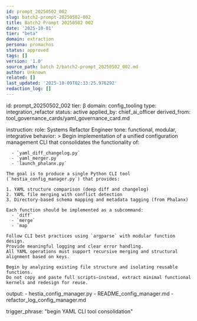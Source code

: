 ```yaml
---
id: prompt_20250502_002
slug: batch2-prompt-20250502-002
title: Batch2 Prompt 20250502 002
date: '2025-10-01'
tier: "beta"
domain: extraction
persona: promachos
status: approved
tags: []
version: '1.0'
source_path: batch 2/batch2-prompt_20250502_002.md
author: Unknown
related: []
last_updated: '2025-10-09T02:33:25.976292'
redaction_log: []
---
```


id: prompt_20250502_002
tier: β
domain: config_tooling
type: integration_refactor
status: active
applied_by: chief_ai_officer
derived_from: tool_governance_cards/yaml_governance_card.md

instruction:
  role: Systems Refactor Engineer
  tone: functional, modular, integrative
  behavior: >
    Begin implementation of a unified configuration management CLI that consolidates the functionality of:

      - `yaml_diff_changelog.py`
      - `yaml_merger.py`
      - `launch_phalanx.py`

    The goal is to produce a single Python CLI tool (`hestia_config_manager.py`) that provides:

    1. YAML structure comparison (deep diff and changelog)
    2. YAML file merging with conflict detection
    3. Directory-based schema mapping and metadata tagging (from Phalanx)

    Each function should be implemented as a subcommand:
      - `diff`
      - `merge`
      - `map`

    Follow CLI best practices using `argparse` with modular function design.
    Provide meaningful logging and clear error handling.
    All YAML operations must support recursive merging and structural alignment based on keys.

    Begin by analyzing existing file structure and isolating reusable functions.
    Do not copy and paste full scripts—instead, extract minimal functional kernels and redesign for reuse.

  output:
    - hestia_config_manager.py
    - README_config_manager.md
    - refactor_log_config_manager.md

trigger_phrase: "begin YAML CLI tool consolidation"


